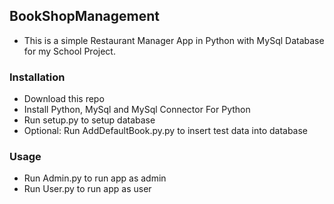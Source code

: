 ## BookShopManagement

-   This is a simple Restaurant Manager App in Python with MySql Database for my School Project.

### Installation

-   Download this repo
-   Install Python, MySql and MySql Connector For Python
-   Run setup.py to setup database
-   Optional: Run AddDefaultBook.py.py to insert test data into database

### Usage

-   Run Admin.py to run app as admin
-   Run User.py to run app as user
